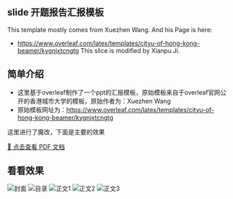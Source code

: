 ## slide 开题报告汇报模板

This template mostly comes from Xuezhen Wang. 
And his Page is here:
- https://www.overleaf.com/latex/templates/cityu-of-hong-kong-beamer/kygnjxtcngtg
This slice is modified by Xianpu Ji.

## 简单介绍
- 这里基于overleaf制作了一个ppt的汇报模板，原始模板来自于overleaf官网公开的香港城市大学的模板，原始作者为：Xuezhen Wang
- 原始模板网址为：https://www.overleaf.com/latex/templates/cityu-of-hong-kong-beamer/kygnjxtcngtg

这里进行了魔改，下面是主要的效果

[📄 点击查看 PDF 文档](docs/my_slide_temp.pdf)

## 看看效果

![封面](https://github.com/user-attachments/assets/1e04da94-8c1d-44ca-afba-1ef1dde0d087)
![目录](https://github.com/user-attachments/assets/5aac1fc1-b1b5-43f6-9d2e-efed366a8743)
![正文1](https://github.com/user-attachments/assets/d14daff4-6666-4e58-9d7a-3ce99ede9fc9)
![正文2](https://github.com/user-attachments/assets/d6e3b6f3-fc88-4a21-ae34-fa67a0ecada1)
![正文3](https://github.com/user-attachments/assets/7656e5f1-8a58-44d8-ad17-0ecfe3ba7017)
